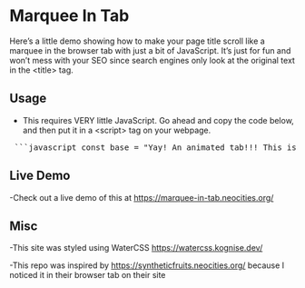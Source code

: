 # Marquee In Tab

Here’s a little demo showing how to make your page title scroll like a marquee in the browser tab with just a bit of JavaScript. It’s just for fun and won’t mess with your SEO since search engines only look at the original text in the &lt;title&gt; tag.

## Usage

- This requires VERY little JavaScript. Go ahead and copy the code below, and then put it in a &lt;script&gt; tag on your webpage.

<pre> ```javascript const base = "Yay! An animated tab!!! This is great!!!"; let text = base + " "; setInterval(() => { text = text.slice(1) + text[0]; document.title = text; }, 300); ``` </pre>

## Live Demo

-Check out a live demo of this at https://marquee-in-tab.neocities.org/

## Misc

-This site was styled using WaterCSS https://watercss.kognise.dev/

-This repo was inspired by https://syntheticfruits.neocities.org/ because I noticed it in their browser tab on their site
